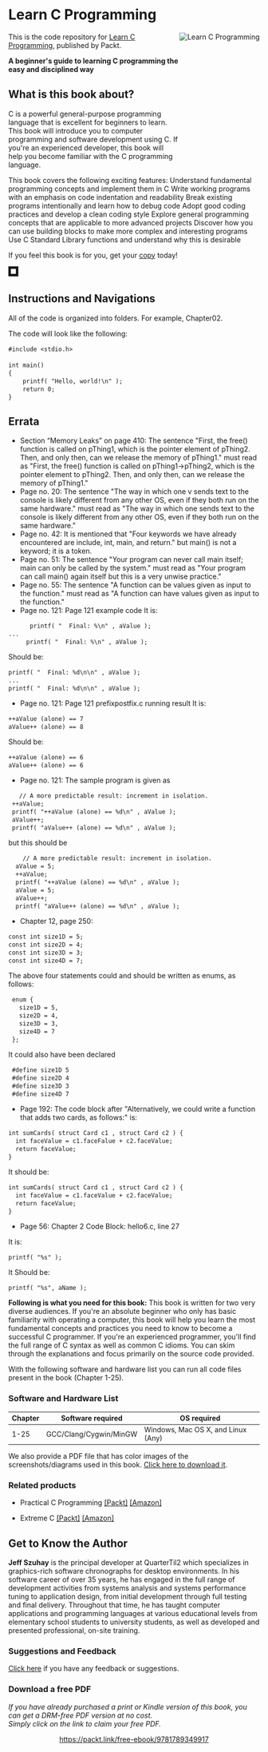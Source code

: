 


# Learn C Programming

<a href="https://www.packtpub.com/programming/learn-c-programming-fundamentals-of-c?utm_source=github&utm_medium=repository&utm_campaign=9781789349917"><img src="https://packt-type-cloud.s3.amazonaws.com/uploads/sites/2925/2020/06/cover.png" alt="Learn C Programming" height="256px" align="right"></a>

This is the code repository for [Learn C Programming](https://www.packtpub.com/programming/learn-c-programming-fundamentals-of-c?utm_source=github&utm_medium=repository&utm_campaign=9781789349917), published by Packt.

**A beginner's guide to learning C programming the easy and disciplined way**

## What is this book about?
C is a powerful general-purpose programming language that is excellent for beginners to learn. This book will introduce you to computer programming and software development using C. If you're an experienced developer, this book will help you become familiar with the C programming language.


This book covers the following exciting features:
Understand fundamental programming concepts and implement them in C 
Write working programs with an emphasis on code indentation and readability 
Break existing programs intentionally and learn how to debug code 
Adopt good coding practices and develop a clean coding style 
Explore general programming concepts that are applicable to more advanced projects 
Discover how you can use building blocks to make more complex and interesting programs 
Use C Standard Library functions and understand why this is desirable

If you feel this book is for you, get your [copy](https://www.amazon.com/dp/1789349915) today!

<a href="https://www.packtpub.com/?utm_source=github&utm_medium=banner&utm_campaign=GitHubBanner"><img src="https://raw.githubusercontent.com/PacktPublishing/GitHub/master/GitHub.png" 
alt="https://www.packtpub.com/" border="5" /></a>

## Instructions and Navigations
All of the code is organized into folders. For example, Chapter02.

The code will look like the following:
```
#include <stdio.h>

int main()
{
    printf( "Hello, world!\n" );
    return 0;
}
```

## Errata

* Section “Memory Leaks” on page 410: The sentence "First, the free() function is called on pThing1, which is the pointer element of pThing2. Then, and only then, can we release the memory of pThing1." must read as "First, the free() function is called on pThing1->pThing2, which is the pointer element to pThing2. Then, and only then, can we release the memory of pThing1."
* Page no. 20: The sentence "The way in which one v sends text to the console is likely different from any other OS, even if they both run on the same hardware." must read as "The way in which one sends text to the console is likely different from any other OS, even if they both run on the same hardware."
* Page no. 42: It is mentioned that "Four keywords we have already encountered are include, int, main, and return." but main() is not a keyword; it is a token.
* Page no. 51: The sentence "Your program can never call main itself; main can only be called by the system." must read as "Your program can call main() again itself but this is a very unwise practice."
* Page no. 55: The sentence "A function can be values given as input to the function." must read as "A function can have values given as input to the function."
* Page no. 121: Page 121 example code
It is:
```
      printf( "  Final: %\n" , aValue );
...
     printf( "  Final: %\n" , aValue );
```
Should be:
```
printf( "  Final: %d\n\n" , aValue );
...
printf( "  Final: %d\n\n" , aValue );
```
* Page no. 121: Page 121 prefixpostfix.c running result
It is:
```
++aValue (alone) == 7
aValue++ (alone) == 8
```

Should be:
```
++aValue (alone) == 6
aValue++ (alone) == 6
```
* Page no. 121: The sample program is given as
 ```
    // A more predictable result: increment in isolation.
  ++aValue;
  printf( "++aValue (alone) == %d\n" , aValue );
  aValue++;
  printf( "aValue++ (alone) == %d\n" , aValue );
 ```
but this should be
```
    // A more predictable result: increment in isolation.
  aValue = 5;
  ++aValue;
  printf( "++aValue (alone) == %d\n" , aValue );
  aValue = 5;
  aValue++;
  printf( "aValue++ (alone) == %d\n" , aValue );
  ```
  * Chapter 12, page 250:
  ```
  const int size1D = 5;
  const int size2D = 4;
  const int size3D = 3;
  const int size4D = 7;
  ```
  The above four statements could and should be written as enums, as follows:
 ```
  enum {
    size1D = 5,
    size2D = 4,
    size3D = 3,
    size4D = 7
  };
  ```
It could also have been declared
 ```
  #define size1D 5
  #define size2D 4
  #define size3D 3
  #define size4D 7
```
* Page 192: The code block after "Alternatively, we could write a function that adds two cards, as follows:" is:
```
int sumCards( struct Card c1 , struct Card c2 ) {
  int faceValue = c1.faceFalue + c2.faceValue;
  return faceValue;
}
```
It should be:
```
int sumCards( struct Card c1 , struct Card c2 ) {
  int faceValue = c1.faceValue + c2.faceValue;
  return faceValue;
}
```

* Page 56: Chapter 2 Code Block: hello6.c, line 27
  
It is:
```
printf( "%s" );
```
It Should be:
```
printf( "%s", aName );
```

**Following is what you need for this book:**
This book is written for two very diverse audiences.
If you're an absolute beginner who only has basic familiarity with operating a computer, this book will help you learn the most fundamental concepts and practices you need to know to become a successful C programmer.
If you're an experienced programmer, you'll find the full range of C syntax as well as common C idioms. You can skim through the explanations and focus primarily on the source code provided.

With the following software and hardware list you can run all code files present in the book (Chapter 1-25).
### Software and Hardware List
| Chapter | Software required | OS required |
| -------- | ------------------------------------ | ----------------------------------- |
| 1-25 | GCC/Clang/Cygwin/MinGW | Windows, Mac OS X, and Linux (Any) |

We also provide a PDF file that has color images of the screenshots/diagrams used in this book. [Click here to download it](https://static.packt-cdn.com/downloads/9781789349917_ColorImages.pdf).

### Related products
*  Practical C Programming [[Packt]](https://www.packtpub.com/programming/c-programming-cookbook?utm_source=github&utm_medium=repository&utm_campaign=) [[Amazon]](https://www.amazon.com/dp/1838641106)

*  Extreme C [[Packt]](https://www.packtpub.com/programming/extreme-c?utm_source=github&utm_medium=repository&utm_campaign=) [[Amazon]](https://www.amazon.com/dp/1789343623)

## Get to Know the Author
**Jeff Szuhay**
is the principal developer at QuarterTil2 which specializes in graphics-rich software chronographs for desktop environments. In his software career of over 35 years, he has engaged in the full range of development activities from systems analysis and systems performance tuning to application design, from initial development through full testing and final delivery.
Throughout that time, he has taught computer applications and programming languages at various educational levels from elementary school students to university students, as well as developed and presented professional, on-site training.

### Suggestions and Feedback
[Click here](https://docs.google.com/forms/d/e/1FAIpQLSdy7dATC6QmEL81FIUuymZ0Wy9vH1jHkvpY57OiMeKGqib_Ow/viewform) if you have any feedback or suggestions.


### Download a free PDF

 <i>If you have already purchased a print or Kindle version of this book, you can get a DRM-free PDF version at no cost.<br>Simply click on the link to claim your free PDF.</i>
<p align="center"> <a href="https://packt.link/free-ebook/9781789349917">https://packt.link/free-ebook/9781789349917 </a> </p>
